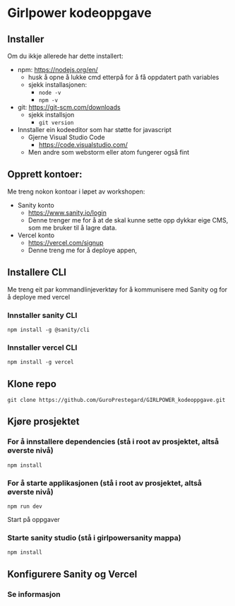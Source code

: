 # Girlpower kodeoppgave 

## Installer 
Om du ikkje allerede har dette installert:
- npm: https://nodejs.org/en/ 
  - husk å opne å lukke cmd etterpå for å få oppdatert path variables
  - sjekk installasjonen:
    - `node -v` 
    - `npm -v`
- git: https://git-scm.com/downloads 
  - sjekk installsjon
    - `git version`
- Innstaller ein kodeeditor som har støtte for javascript
  - Gjerne Visual Studio Code
    - https://code.visualstudio.com/
  - Men andre som webstorm eller atom fungerer også fint


## Opprett kontoer:
Me treng nokon kontoar i løpet av workshopen: 

- Sanity konto 
  - https://www.sanity.io/login
  - Denne trenger me for å at de skal kunne sette opp dykkar eige CMS, som me bruker til å lagre data. 
- Vercel konto 
  - https://vercel.com/signup
  - Denne treng me for å deploye appen,

## Installere CLI
Me treng eit par kommandlinjeverktøy for å kommunisere med Sanity og for å deploye med vercel

### Innstaller sanity CLI

`npm install -g @sanity/cli`

### Innstaller vercel CLI

`npm install -g vercel`

## Klone repo
`git clone https://github.com/GuroPrestegard/GIRLPOWER_kodeoppgave.git`

## Kjøre prosjektet

### For å innstallere dependencies (stå i root av prosjektet, altså øverste nivå)

`npm install`

### For å starte applikasjonen (stå i root av prosjektet, altså øverste nivå)

`npm run dev`


Start på oppgaver
### Starte sanity studio (stå i girlpowersanity mappa)

`npm install`

## Konfigurere Sanity og Vercel

### Se informasjon 

